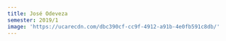 ```yaml
---
title: José Odeveza
semester: 2019/1
image: 'https://ucarecdn.com/dbc390cf-cc9f-4912-a91b-4e0fb591c8db/'
---
```



